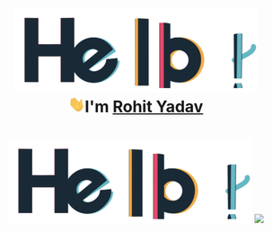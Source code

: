 <h1 align="center"> <img src="assets/hello.gif" alt="hello-gif" height="150px"> <br ><img src="assets/wave.gif" alt="waving hand" width="30px">I'm <a href="https://www.linkedin.com/in/dheerajkotwani/">Rohit Yadav</a></h1>

<h1 align="center">
  <img src="https://github.com/dheerajkotwani/dheerajkotwani/blob/master/hello.gif" alt="hello-gif" height="150px">
    <img src="https://komarev.com/ghpvc/?username=ardakazanci&color=blue&style=flat-square" />
</h1>
